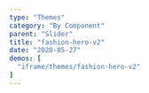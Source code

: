 ```yaml
---
type: "Themes"
category: "By Component"
parent: "Slider"
title: "fashion-hero-v2"
date: "2020-05-27"
demos: [
  "iframe/themes/fashion-hero-v2"
]
---
```


